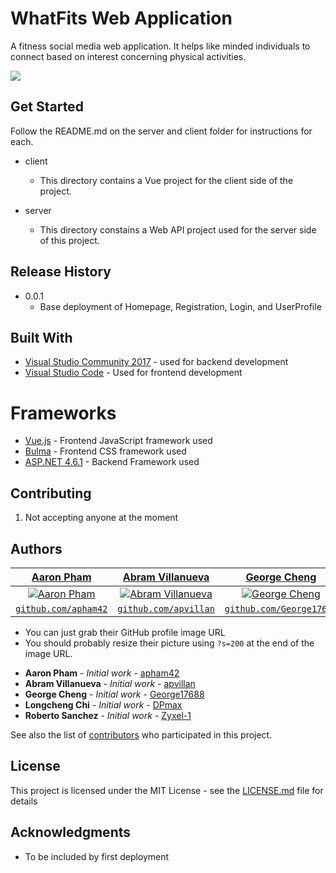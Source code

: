 # WhatFits Web Application

A fitness social media web application. It helps like minded individuals to connect based on interest concerning physical activities.

![](header.png)

## Get Started

Follow the README.md on the server and client folder for instructions for each.

* client
  * This directory contains a Vue project for the client side of the project.

* server
  * This directory constains a Web API project used for the server side of this project.

## Release History

* 0.0.1
    * Base deployment of Homepage, Registration, Login, and UserProfile

## Built With

* [Visual Studio Community 2017](https://www.visualstudio.com/downloads/) - used for backend development
* [Visual Studio Code](https://code.visualstudio.com/) - Used for frontend development

# Frameworks

* [Vue.js](https://vuejs.org/) - Frontend JavaScript framework used
* [Bulma](https://bulma.io/) - Frontend CSS framework used
* [ASP.NET 4.6.1](https://www.microsoft.com/en-us/download/details.aspx?id=49981) - Backend Framework used

## Contributing

1. Not accepting anyone at the moment

## Authors
| <a href="https://github.com/apham42" target="_blank">**Aaron Pham**</a> | <a href="https://github.com/apvillan" target="_blank">**Abram Villanueva**</a> | <a href="https://github.com/George17688" target="_blank">**George Cheng**</a> |
| :---: |:---:| :---:|
| [![Aaron Pham](https://avatars2.githubusercontent.com/u/17376192?v=3&s=200)](http://fvcproductions.com)    | [![Abram Villanueva](https://avatars0.githubusercontent.com/u/9088588?v=3&s=200)](http://fvcproductions.com) | [![George Cheng](https://avatars3.githubusercontent.com/u/10609893?v=3&s=200)](http://fvcproductions.com)  |
| <a href="https://github.com/apham42" target="_blank">`github.com/apham42`</a> | <a href="http://github.com/apvillan" target="_blank">`github.com/apvillan`</a> | <a href="http://github.com/George17688" target="_blank">`github.com/George17688`</a> |

- You can just grab their GitHub profile image URL
- You should probably resize their picture using `?s=200` at the end of the image URL.
* **Aaron Pham** - *Initial work* - [apham42](https://github.com/apham42)
* **Abram Villanueva** - *Initial work* - [apvillan](https://github.com/apvillan)
* **George Cheng** - *Initial work* - [George17688](https://github.com/George17688)
* **Longcheng Chi** - *Initial work* - [DPmax](https://github.com/DPmax)
* **Roberto Sanchez** - *Initial work* - [Zyxel-1](https://github.com/Zyxel-1)

See also the list of [contributors](https://github.com/apham42/WhatFits/graphs/contributors) who participated in this project.

## License

This project is licensed under the MIT License - see the [LICENSE.md](LICENSE.md) file for details

## Acknowledgments
* To be included by first deployment

